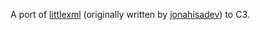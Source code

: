 A port of [littlexml](https://github.com/jonahisadev/littlexml) (originally written by [jonahisadev](jonahisadev)) to C3.